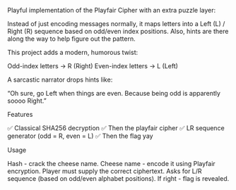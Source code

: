 Playful implementation of the Playfair Cipher with an extra puzzle layer:

Instead of just encoding messages normally, it maps letters into a Left (L) / Right (R) sequence based on odd/even index positions.
Also, hints are there along the way to help figure out the pattern.

This project adds a modern, humorous twist:

Odd-index letters → R (Right)
Even-index letters → L (Left)

A sarcastic narrator drops hints like:

“Oh sure, go Left when things are even. Because being odd is apparently soooo Right.”

Features

✅ Classical SHA256 decryption
✅ Then the playfair cipher
✅ LR sequence generator (odd = R, even = L)
✅ Then the flag yay

Usage

Hash - crack the cheese name.
Cheese name - encode it using Playfair encryption.
Player must supply the correct ciphertext.
Asks for L/R sequence (based on odd/even alphabet positions).
If right - flag is revealed.
